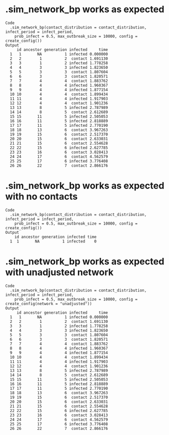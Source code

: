 # .sim_network_bp works as expected

    Code
      .sim_network_bp(contact_distribution = contact_distribution, infect_period = infect_period,
        prob_infect = 0.5, max_outbreak_size = 10000, config = create_config())
    Output
         id ancestor generation infected     time
      1   1       NA          1 infected 0.000000
      2   2        1          2  contact 1.691130
      3   3        1          2 infected 1.778258
      4   4        3          3 infected 1.823650
      5   5        3          3  contact 1.807604
      6   6        3          3  contact 1.820571
      7   7        4          4  contact 1.883762
      8   8        4          4 infected 1.960367
      9   9        4          4 infected 1.877154
      10 10        4          4  contact 1.899434
      11 11        4          4 infected 1.917903
      12 12        4          4  contact 1.901236
      13 13        8          5 infected 2.787989
      14 14        8          5  contact 2.612689
      15 15       11          5 infected 2.505053
      16 16       11          5 infected 2.818889
      17 17       11          5 infected 2.770190
      18 18       13          6  contact 3.967263
      19 19       15          6  contact 2.517370
      20 20       15          6  contact 2.633031
      21 21       15          6  contact 2.554628
      22 22       15          6 infected 2.627785
      23 23       16          6  contact 3.028413
      24 24       17          6  contact 4.562579
      25 25       17          6 infected 3.776408
      26 26       22          7  contact 2.866176

# .sim_network_bp works as expected with no contacts

    Code
      .sim_network_bp(contact_distribution = contact_distribution, infect_period = infect_period,
        prob_infect = 0.5, max_outbreak_size = 10000, config = create_config())
    Output
        id ancestor generation infected time
      1  1       NA          1 infected    0

# .sim_network_bp works as expected with unadjusted network

    Code
      .sim_network_bp(contact_distribution = contact_distribution, infect_period = infect_period,
        prob_infect = 0.5, max_outbreak_size = 10000, config = create_config(network = "unadjusted"))
    Output
         id ancestor generation infected     time
      1   1       NA          1 infected 0.000000
      2   2        1          2  contact 1.691130
      3   3        1          2 infected 1.778258
      4   4        3          3 infected 1.823650
      5   5        3          3  contact 1.807604
      6   6        3          3  contact 1.820571
      7   7        4          4  contact 1.883762
      8   8        4          4 infected 1.960367
      9   9        4          4 infected 1.877154
      10 10        4          4  contact 1.899434
      11 11        4          4 infected 1.917903
      12 12        4          4  contact 1.901236
      13 13        8          5 infected 2.787989
      14 14        8          5  contact 2.612689
      15 15       11          5 infected 2.505053
      16 16       11          5 infected 2.818889
      17 17       11          5 infected 2.770190
      18 18       13          6  contact 3.967263
      19 19       15          6  contact 2.517370
      20 20       15          6  contact 2.633031
      21 21       15          6  contact 2.554628
      22 22       15          6 infected 2.627785
      23 23       16          6  contact 3.028413
      24 24       17          6  contact 4.562579
      25 25       17          6 infected 3.776408
      26 26       22          7  contact 2.866176

